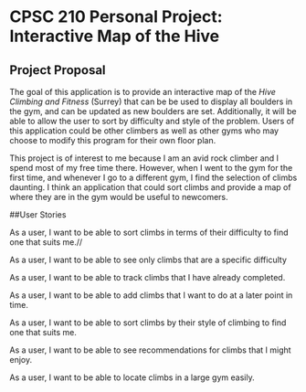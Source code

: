 # CPSC 210 Personal Project: Interactive Map of the Hive

## Project Proposal

The goal of this application is to provide an interactive
map of the *Hive Climbing and Fitness* (Surrey) that can be 
be used to display all boulders in the gym, and can be updated as 
new boulders are set. Additionally, it will be able to allow the user
to sort by difficulty and style of the problem. Users of this application
could be other climbers as well as other gyms who may choose to 
modify this program for their own floor plan.

This project is of interest to me because I am an avid rock climber
and I spend most of my free time there. However, when I went to
the gym for the first time, and whenever I go to a different gym, I find the
selection of climbs daunting. I think an application that could sort climbs 
and provide a map of where they are in the gym would be useful to newcomers.

##User Stories

As a user, I want to be able to sort climbs in terms of their difficulty to find one that suits me.//

As a user, I want to be able to see only climbs that are a specific difficulty

As a user, I want to be able to track climbs that I have already completed.

As a user, I want to be able to add climbs that I want to do at a later point in time.

As a user, I want to be able to sort climbs by their style of climbing to find one that suits me.

As a user, I want to be able to see recommendations for climbs that I might enjoy.

As a user, I want to be able to locate climbs in a large gym easily.


